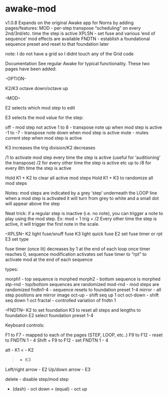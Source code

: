 # awake-mod

v1.0.8
Expands on the original Awake app for Norns by adding pages/features:
MOD - per-step transpose “scheduling” on every 2nd/3rd/etc. time the step is active
XPLSN - set fuse and various ‘end of sequence’ mod effects are available
FNDTN - establish a foundational sequence preset and reset to that foundation later

note: I do not have a grid so I didnt touch any of the Grid code

Documentation
See regular Awake for typical functionality. These two pages have been added:

-OPTION-

K2/K3 octave down/octave up

–MOD–

E2 selects which mod step to edit

E3 selects the mod value for the step:

off - mod step not active
1 to 8 - transpose note up when mod step is active
-1 to -7 - transpose note down when mod step is active
mute - mutes current step when mod step is active

K3 increases the trig division/K2 decreases

/1 to activate mod step every time the step is active (useful for ‘auditioning’ the transpose)
/2 for every other time the step is active
etc
up to /8 for every 8th time the step is active

Hold K1 + K2 to clear all active mod steps
Hold K1 + K3 to randomize all mod steps

Notes:
mod steps are indicated by a grey ‘step’ underneath the LOOP line
when a mod step is activated it will turn from grey to white and a small dot will appear above the step

Neat trick: if a regular step is inactive (i.e. no note), you can trigger a note to play using the mod step. Ex: mod = 1
trig = /2
Every other time the step is active, it will trigger the first note in the scale.

–XPLSN–
K2 light fuse/snuff fuse
K3 light quick fuse
E2 set fuse timer or rpt
E3 set type

fuse timer (once lit) decreases by 1 at the end of each loop
once timer reaches 0, sequence modification activates
set fuse timer to “rpt” to activate mod at the end of each sequence

types:

morph1 - top sequence is morphed
morph2 - bottom sequence is morphed
stp-rnd - top/bottom sequences are randomized
mod-rnd - mod steps are randomized
fndtn1-4 - sequence resets to foundation preset 1-4
mirror - all step positions are mirror image
oct-up - shift seq up 1 oct
oct-down - shift seq down 1 oct
fractal - controlled variation of fndtn 1 

–FNDTN–
K2 to set foundation
K3 to reset all steps and lengths to foundation
E2 select foundation preset 1-4

Keyboard controls:

F1 to F7 - mapped to each of the pages (STEP, LOOP, etc..)
F9 to F12 - reset to FNDTN 1 - 4 
Shift + F9 to F12 - set FNDTN 1 - 4

alt - K1
< - K2
> - K3

Left/right arrow - E2
Up/down arrow - E3

delete - disable step/mod step
- (dash) - oct down
= (equal) - oct up


